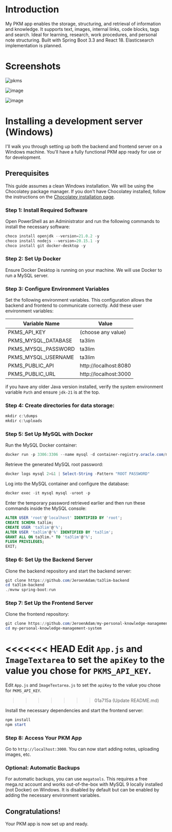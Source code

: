 # Introduction

My PKM app enables the storage, structuring, and retrieval of information and knowledge. It supports text, images, internal links, code blocks, tags and search. Ideal for learning, research, work procedures, and personal note structuring. Built with Spring Boot 3.3 and React 18. Elasticsearch implementation is planned.

# Screenshots
 
![pkms](https://github.com/user-attachments/assets/addaff38-5217-4da2-abe2-160d287270c7)
  
 
    
![image](https://github.com/user-attachments/assets/60354985-52b5-4040-93eb-a172805e9949)
 
  
![image](https://github.com/user-attachments/assets/99c0c40c-20dd-42cf-bb17-23a78f8fc886)
 
 

# Installing a development server (Windows)

I'll walk you through setting up both the backend and frontend server on a Windows machine.
You'll have a fully functional PKM app ready for use or for development.

## Prerequisites

This guide assumes a clean Windows installation. We will be using the Chocolatey package manager. If you don't have Chocolatey installed, follow the instructions on the [Chocolatey installation page](https://chocolatey.org/install).

### Step 1: Install Required Software

Open PowerShell as an Administrator and run the following commands to install the necessary software:

```powershell
choco install openjdk --version=21.0.2 -y
choco install nodejs --version=20.15.1 -y
choco install git docker-desktop -y
```

### Step 2: Set Up Docker

Ensure Docker Desktop is running on your machine. We will use Docker to run a MySQL server.

### Step 3: Configure Environment Variables

Set the following environment variables. This configuration allows the backend and frontend to communicate correctly. Add these user environment variables:

| Variable Name           | Value                      |
|-------------------------|----------------------------|
| PKMS_API_KEY            | (choose any value)         |
| PKMS_MYSQL_DATABASE     | ta3lim                     |
| PKMS_MYSQL_PASSWORD     | ta3lim                     |
| PKMS_MYSQL_USERNAME     | ta3lim                     |
| PKMS_PUBLIC_API         | http://localhost:8080      |
| PKMS_PUBLIC_URL         | http://localhost:3000      |

if you have any older Java version installed, verify the system environment variable `Path` and ensure `jdk-21` is at the top. 

### Step 4: Create directories for data storage:

```powershell
mkdir c:\dumps
mkdir c:\uploads
```

### Step 5: Set Up MySQL with Docker

Run the MySQL Docker container:

```powershell
docker run -p 3306:3306 --name mysql -d container-registry.oracle.com/mysql/community-server:9.0 --character-set-server=utf8mb4
```

Retrieve the generated MySQL root password:

```powershell
docker logs mysql 2>&1 | Select-String -Pattern "ROOT PASSWORD"
```

Log into the MySQL container and configure the database:

```powershell
docker exec -it mysql mysql -uroot -p
```

Enter the temporary password retrieved earlier and then run these commands inside the MySQL console:

```sql
ALTER USER 'root'@'localhost' IDENTIFIED BY 'root';
CREATE SCHEMA ta3lim;
CREATE USER 'ta3lim'@'%';
ALTER USER 'ta3lim'@'%' IDENTIFIED BY 'ta3lim';
GRANT ALL ON ta3lim.* TO 'ta3lim'@'%';
FLUSH PRIVILEGES;
EXIT;
```

### Step 6: Set Up the Backend Server

Clone the backend repository and start the backend server:

```powershell
git clone https://github.com/JeroenAdam/ta3lim-backend
cd ta3lim-backend
./mvnw spring-boot:run
```

### Step 7: Set Up the Frontend Server

Clone the frontend repository:

```powershell
git clone https://github.com/JeroenAdam/my-personal-knowledge-management-system
cd my-personal-knowledge-management-system
```

<<<<<<< HEAD
Edit `App.js` and `ImageTextarea` to set the `apiKey` to the value you chose for `PKMS_API_KEY`.
=======
Edit `App.js` and `ImageTextarea.js` to set the `apiKey` to the value you chose for `PKMS_API_KEY`.
>>>>>>> 01a715a (Update README.md)

Install the necessary dependencies and start the frontend server:

```powershell
npm install
npm start
```

### Step 8: Access Your PKM App

Go to `http://localhost:3000`. You can now start adding notes, uploading images, etc.

### Optional: Automatic Backups

For automatic backups, you can use `megatools`. This requires a free mega.nz account and works out-of-the-box with MySQL 9 locally installed (not Docker) on Windows. It is disabled by default but can be enabled by adding the necessary environment variables.

## Congratulations!

Your PKM app is now set up and ready.
